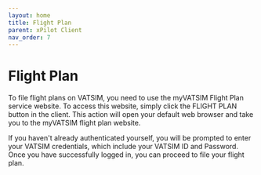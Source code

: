 ```yaml
---
layout: home
title: Flight Plan
parent: xPilot Client
nav_order: 7
---
```


# Flight Plan
To file flight plans on VATSIM, you need to use the myVATSIM Flight Plan service website. To access this website, simply click the <span class="toolbar-btn">FLIGHT PLAN</span> button in the client. This action will open your default web browser and take you to the myVATSIM flight plan website.

If you haven't already authenticated yourself, you will be prompted to enter your VATSIM credentials, which include your VATSIM ID and Password. Once you have successfully logged in, you can proceed to file your flight plan.